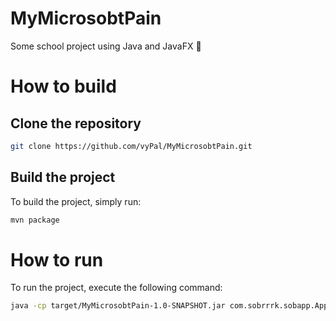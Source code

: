 # MyMicrosobtPain
Some school project using Java and JavaFX 🤢

# How to build
## Clone the repository
```bash
git clone https://github.com/vyPal/MyMicrosobtPain.git
```

## Build the project
To build the project, simply run:
```bash
mvn package
```

# How to run
To run the project, execute the following command:
```bash
java -cp target/MyMicrosobtPain-1.0-SNAPSHOT.jar com.sobrrrk.sobapp.App
```

